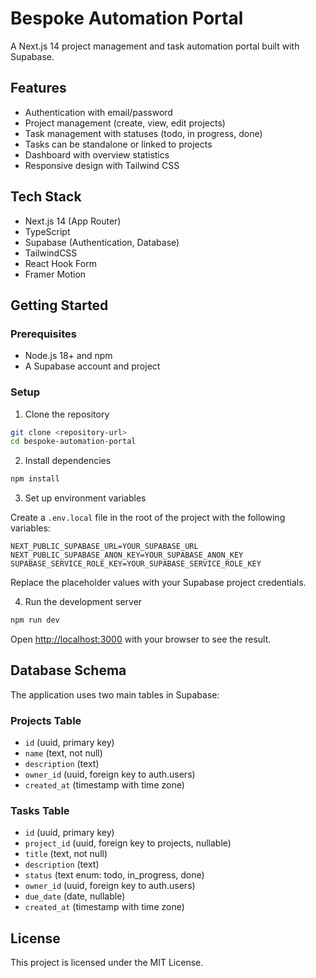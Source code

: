 # Bespoke Automation Portal

A Next.js 14 project management and task automation portal built with Supabase.

## Features

- Authentication with email/password
- Project management (create, view, edit projects)
- Task management with statuses (todo, in progress, done)
- Tasks can be standalone or linked to projects
- Dashboard with overview statistics
- Responsive design with Tailwind CSS

## Tech Stack

- Next.js 14 (App Router)
- TypeScript
- Supabase (Authentication, Database)
- TailwindCSS
- React Hook Form
- Framer Motion

## Getting Started

### Prerequisites

- Node.js 18+ and npm
- A Supabase account and project

### Setup

1. Clone the repository

```bash
git clone <repository-url>
cd bespoke-automation-portal
```

2. Install dependencies

```bash
npm install
```

3. Set up environment variables

Create a `.env.local` file in the root of the project with the following variables:

```
NEXT_PUBLIC_SUPABASE_URL=YOUR_SUPABASE_URL
NEXT_PUBLIC_SUPABASE_ANON_KEY=YOUR_SUPABASE_ANON_KEY
SUPABASE_SERVICE_ROLE_KEY=YOUR_SUPABASE_SERVICE_ROLE_KEY
```

Replace the placeholder values with your Supabase project credentials.

4. Run the development server

```bash
npm run dev
```

Open [http://localhost:3000](http://localhost:3000) with your browser to see the result.

## Database Schema

The application uses two main tables in Supabase:

### Projects Table

- `id` (uuid, primary key)
- `name` (text, not null)
- `description` (text)
- `owner_id` (uuid, foreign key to auth.users)
- `created_at` (timestamp with time zone)

### Tasks Table

- `id` (uuid, primary key)
- `project_id` (uuid, foreign key to projects, nullable)
- `title` (text, not null)
- `description` (text)
- `status` (text enum: todo, in_progress, done)
- `owner_id` (uuid, foreign key to auth.users)
- `due_date` (date, nullable)
- `created_at` (timestamp with time zone)

## License

This project is licensed under the MIT License.
